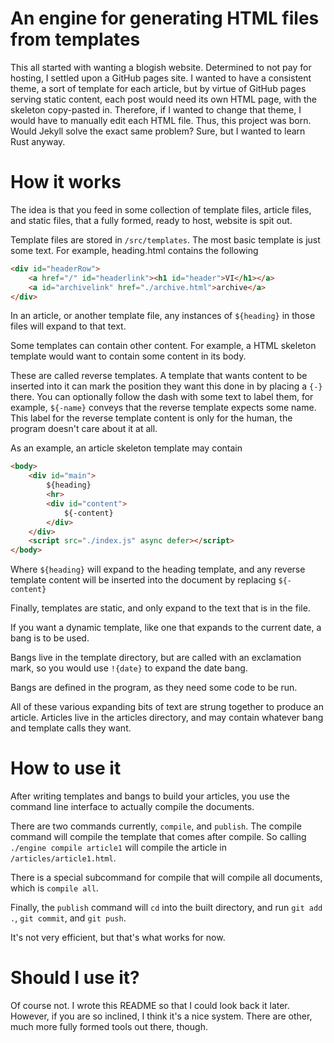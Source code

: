 # An engine for generating HTML files from templates
This all started with wanting a blogish website.
Determined to not pay for hosting, I settled upon a GitHub pages site.
I wanted to have a consistent theme, a sort of template for each article, but by virtue of GitHub pages serving static content, each post would need its own HTML page, with the skeleton copy-pasted in.
Therefore, if I wanted to change that theme, I would have to manually edit each HTML file.
Thus, this project was born.
Would Jekyll solve the exact same problem?
Sure, but I wanted to learn Rust anyway.

# How it works
The idea is that you feed in some collection of template files, article files, and static files, that a fully formed, ready to host, website is spit out.

Template files are stored in `/src/templates`.
The most basic template is just some text.
For example, heading.html contains the following
```html
<div id="headerRow">
    <a href="/" id="headerlink"><h1 id="header">VI</h1></a>
    <a id="archivelink" href="./archive.html">archive</a>
</div>
```

In an article, or another template file, any instances of `${heading}` in those files will expand to that text.

Some templates can contain other content. For example, a HTML skeleton template would want to contain some content in its body.

These are called reverse templates.
A template that wants content to be inserted into it can mark the position they want this done in by placing a `{-}` there.
You can optionally follow the dash with some text to label them, for example, `${-name}` conveys that the reverse template expects some name.
This label for the reverse template content is only for the human, the program doesn't care about it at all.

As an example, an article skeleton template may contain
```html
<body>
    <div id="main">
        ${heading}
        <hr>
        <div id="content">
            ${-content}
        </div>
    </div>
    <script src="./index.js" async defer></script>
</body>
```
Where `${heading}` will expand to the heading template, and any reverse template content will be inserted into the document by replacing `${-content}`

Finally, templates are static, and only expand to the text that is in the file.

If you want a dynamic template, like one that expands to the current date, a bang is to be used.

Bangs live in the template directory, but are called with an exclamation mark, so you would use `!{date}` to expand the date bang.

Bangs are defined in the program, as they need some code to be run.

All of these various expanding bits of text are strung together to produce an article.
Articles live in the articles directory, and may contain whatever bang and template calls they want.

# How to use it
After writing templates and bangs to build your articles, you use the command line interface to actually compile the documents.

There are two commands currently, `compile`, and `publish`.
The compile command will compile the template that comes after compile.
So calling `./engine compile article1` will compile the article in `/articles/article1.html`.

There is a special subcommand for compile that will compile all documents, which is `compile all`.

Finally, the `publish` command will `cd` into the built directory, and run `git add .`, `git commit`, and `git push`.

It's not very efficient, but that's what works for now.

# Should I use it?
Of course not.
I wrote this README so that I could look back it later.
However, if you are so inclined, I think it's a nice system. There are other, much more fully formed tools out there, though.